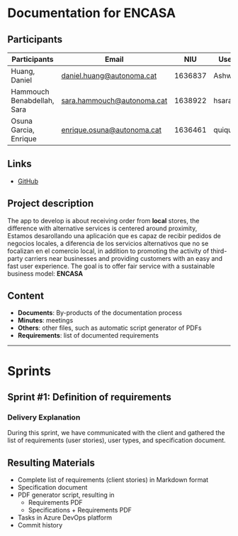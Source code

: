 # Documentation for ENCASA
## Participants
|Participants| Email | NIU | Username | Role |
|--|--|--|--|--|
| Huang, Daniel | daniel.huang@autonoma.cat | 1636837 | Ashwrai | Scrum Master
| Hammouch Benabdellah, Sara | sara.hammouch@autonoma.cat | 1638922 | hsara03 | Scrum Member |
| Osuna Garcia, Enrique | enrique.osuna@autonoma.cat | 1636461 | quiquelhappy | Scrum Member |

## Links
-  [GitHub](https://github.com/Ashwrai/ES23UAB-431-08)

## Project description
The app to develop is about receiving order from **local** stores, the difference with alternative services is centered around proximity,  
Estamos desarollando una aplicación que es capaz de recibir pedidos de negocios locales, a diferencia de los servicios alternativos que no se focalizan en el comercio local, in addition to promoting the activity of third-party carriers near businesses and providing customers with an easy and fast user experience. The goal is to offer fair service with a sustainable business model: **__ENCASA__**

## Content
- **Documents**: By-products of the documentation process
- **Minutes**: meetings
- **Others**: other files, such as automatic script generator of PDFs
- **Requirements**: list of documented requirements
---------------
# Sprints
## Sprint #1: Definition of requirements
### Delivery Explanation
During this sprint, we have communicated with the client and gathered the list of requirements (user stories), user types, and specification document.

## Resulting Materials
- Complete list of requirements (client stories) in Markdown format
- Specification document
- PDF generator script, resulting in
	- Requirements PDF
	- Specifications + Requirements PDF
- Tasks in Azure DevOps platform
- Commit history
